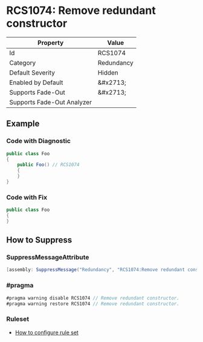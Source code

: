 # RCS1074: Remove redundant constructor

| Property | Value |
| -------- | ----- |
| Id | RCS1074 |
| Category | Redundancy |
| Default Severity | Hidden |
| Enabled by Default | &\#x2713; |
| Supports Fade\-Out | &\#x2713; |
| Supports Fade\-Out Analyzer |  |

## Example

### Code with Diagnostic

```csharp
public class Foo
{
    public Foo() // RCS1074
    {
    }
}
```

### Code with Fix

```csharp
public class Foo
{
}
```

## How to Suppress

### SuppressMessageAttribute

```csharp
[assembly: SuppressMessage("Redundancy", "RCS1074:Remove redundant constructor.", Justification = "<Pending>")]
```

### \#pragma

```csharp
#pragma warning disable RCS1074 // Remove redundant constructor.
#pragma warning restore RCS1074 // Remove redundant constructor.
```

### Ruleset

* [How to configure rule set](../HowToConfigureAnalyzers.md)
